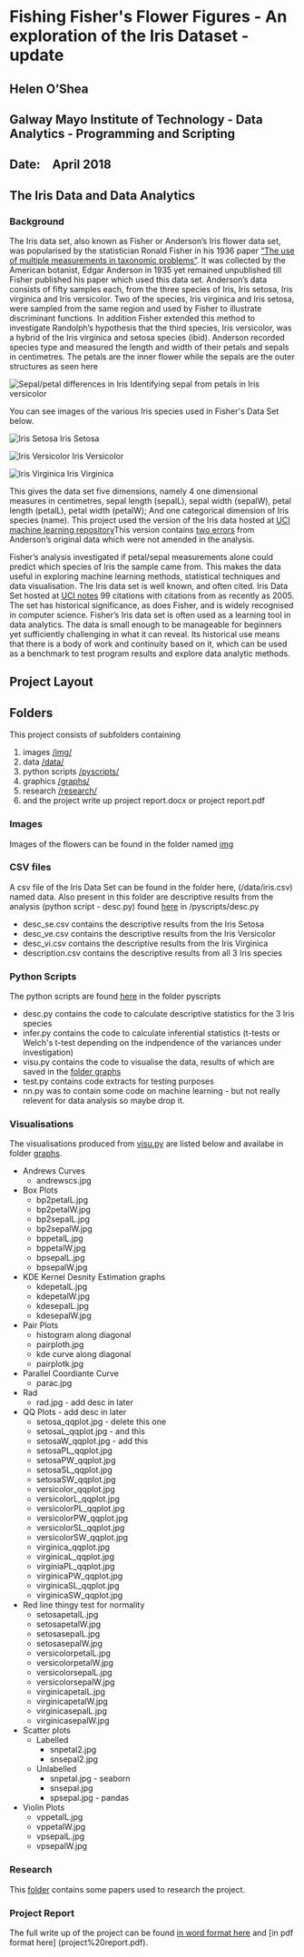 
# Fishing Fisher's Flower Figures - An exploration of the Iris Dataset - update

## Helen O’Shea
## Galway Mayo Institute of Technology - Data Analytics - Programming and Scripting
## Date: April 2018
## The Iris Data and Data Analytics
### Background
The Iris data set, also known as Fisher or Anderson’s Iris flower data set, was popularised by the statistician Ronald Fisher in his 1936 paper [“The use of multiple measurements in taxonomic problems”](https://onlinelibrary.wiley.com/doi/epdf/10.1111/j.1469-1809.1936.tb02137.x). It was collected by the American botanist, Edgar Anderson in 1935 yet remained unpublished till Fisher published his paper which used this data set. Anderson’s data consists of fifty samples each, from the three species of Iris, Iris setosa, Iris virginica and Iris versicolor. Two of the species, Iris virginica and Iris setosa, were sampled from the same region and used by Fisher to illustrate discriminant functions. In addition Fisher extended this method to investigate Randolph’s hypothesis that the third species, Iris versicolor, was a hybrid of the Iris virginica and setosa species (ibid). Anderson recorded species type and measured the length and width of their petals and sepals in centimetres. The petals are the inner flower while the sepals are the outer structures as seen here 

![Sepal/petal differences in Iris](/img/icon_iris.png)
Identifying sepal from petals in Iris versicolor

 
You can see images of the various Iris species used in Fisher's Data Set below.

![Iris Setosa](/img/setosa[220].jpg) 
Iris Setosa


![Iris Versicolor](/img/versicolor.jpg) 
Iris Versicolor


![Iris Virginica](/img/virginica.jpg) 
Iris Virginica

This gives the data set five dimensions,  namely 4 one dimensional measures in centimetres, sepal length (sepalL), sepal width (sepalW), petal length (petalL),  petal width (petalW); And one categorical dimension of Iris species (name). This project used the version of the Iris data hosted at [UCI machine learning repository](http://archive.ics.uci.edu/ml/machine-learning-databases/iris/iris.data)This version contains [two errors](https://www.researchgate.net/profile/Ludmila_Kuncheva/publication/3335819_Will_the_real_Iris_data_please_stand_up/links/55d66ff908ae9d65948bdb42/Will-the-real-Iris-data-please-stand-up.pdf) from Anderson’s original data which were not amended in the analysis.

Fisher’s analysis investigated if petal/sepal measurements alone could predict which species of Iris the sample came from. This makes the data useful in exploring machine learning methods, statistical techniques and data visualisation. The Iris data set is well known, and often cited. Iris Data Set hosted at [UCI notes](https://archive.ics.uci.edu/ml/datasets/iris) 99 citations with citations from as recently as 2005. The set has historical significance, as does Fisher, and is widely recognised in computer science. Fisher’s Iris data set is often used as a learning tool in data analytics. The data is small enough to be manageable for beginners yet sufficiently challenging in what it can reveal. Its historical use means that there is a body of work and continuity based on it, which can be used as a benchmark to test program results and explore data analytic methods. 
## Project Layout
## Folders

This project consists of subfolders containing 
1. images [/img/](/img/)
2. data [/data/](/data/)
3. python scripts [/pyscripts/](/pyscripts/)
4. graphics [/graphs/](/graphs/)
5. research [/research/](/research/)
6. and the project write up project report.docx or project report.pdf

### Images
Images of the flowers can be found in the folder named [img](/img/) 

### CSV files

A csv file of the Iris Data Set can be found in the folder here, (/data/iris.csv) named data. Also present in this folder are descriptive results from the analysis (python script - desc.py) found [here](/pyscripts/desc.py) in /pyscripts/desc.py
* desc_se.csv contains the descriptive results from the Iris Setosa
* desc_ve.csv contains the descriptive results from the Iris Versicolor
* desc_vi.csv contains the descriptive results from the Iris Virginica
* description.csv contains the descriptive results from all 3 Iris species


### Python Scripts
The python scripts are found [here](/pyscripts/) in the folder pyscripts
* desc.py contains the code to calculate descriptive statistics for the 3 Iris species
* infer.py contains the code to calculate inferential statistics (t-tests or Welch's t-test depending on the indpendence of the variances under investigation)
* visu.py contains the code to visualise the data, results of which are saved in the [folder graphs](/graphs/)
* test.py contains code extracts for testing purposes
* nn.py was to contain some code on machine learning - but not really relevent for data analysis so maybe drop it. 

### Visualisations
The visualisations produced from [visu.py](/pyscripts/visu.py) are listed below and availabe in folder [graphs](/graphs/).
* Andrews Curves
	* andrewscs.jpg
* Box Plots 
	* bp2petalL.jpg
	* bp2petalW.jpg
	* bp2sepalL.jpg
	* bp2sepalW.jpg
	* bppetalL.jpg
	* bppetalW.jpg
	* bpsepalL.jpg
	* bpsepalW.jpg
* KDE Kernel Desnity Estimation graphs
  * kdepetalL.jpg
  * kdepetalW.jpg
  * kdesepalL.jpg
  * kdesepalW.jpg
* Pair Plots
  * histogram along diagonal
   * pairploth.jpg
  * kde curve along diagonal
   * pairplotk.jpg  
* Parallel Coordiante Curve
  * parac.jpg
* Rad
  * rad.jpg - add desc in later
* QQ Plots - add desc in later
  * setosa_qqplot.jpg  - delete this one
  * setosaL_qqplot.jpg - and this
  * setosaW_qqplot.jpg - add this
  * setosaPL_qqplot.jpg
  * setosaPW_qqplot.jpg
  * setosaSL_qqplot.jpg
  * setosaSW_qqplot.jpg
  * versicolor_qqplot.jpg
  * versicolorL_qqplot.jpg
  * versicolorPL_qqplot.jpg
  * versicolorPW_qqplot.jpg
  * versicolorSL_qqplot.jpg
  * versicolorSW_qqplot.jpg
  * virginica_qqplot.jpg
  * virginicaL_qqplot.jpg
  * virginiaPL_qqplot.jpg
  * virginicaPW_qqplot.jpg
  * virginicaSL_qqplot.jpg
  * virginicaSW_qqplot.jpg
* Red line thingy test for normality
  * setosapetalL.jpg
  * setosapetalW.jpg
  * setosasepalL.jpg
  * setosasepalW.jpg
  * versicolorpetalL.jpg
  * versicolorpetalW.jpg
  * versicolorsepalL.jpg
  * versicolorsepalW.jpg
  * virginicapetalL.jpg
  * virginicapetalW.jpg
  * virginicasepalL.jpg
  * virginicasepalW.jpg
* Scatter plots
  * Labelled
    * snpetal2.jpg
    * snsepal2.jpg
  * Unlabelled
    * snpetal.jpg - seaborn
    * snsepal.jpg
    * spsepal.jpg - pandas
* Violin Plots
  * vppetalL.jpg
  * vppetalW.jpg
  * vpsepalL.jpg
  * vpsepalW.jpg	

### Research 
This [folder](/research/) contains some papers used to research the project. 

### Project Report
The full write up of the project can be found [in word format here](project%20report.docx) and [in pdf format here] (project%20report.pdf). 



